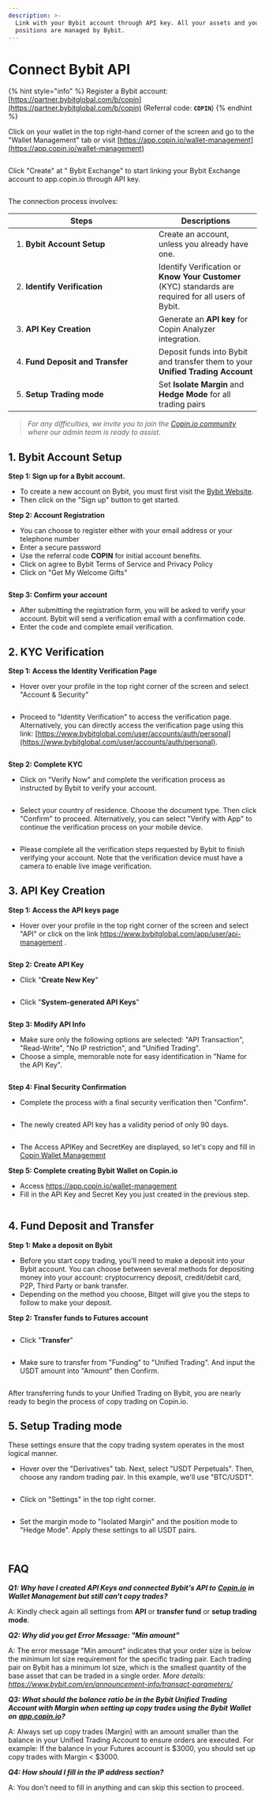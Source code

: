 ```yaml
---
description: >-
  Link with your Bybit account through API key. All your assets and your
  positions are managed by Bybit.
---
```


# Connect Bybit API

{% hint style="info" %}
Register a Bybit account: [https://partner.bybitglobal.com/b/copin](https://partner.bybitglobal.com/b/copin) (Referral code: **`COPIN`**)
{% endhint %}

Click on your wallet in the top right-hand corner of the screen and go to the "Wallet Management" tab or visit [https://app.copin.io/wallet-management](https://app.copin.io/wallet-management)

<figure><img src="../../.gitbook/assets/image (92).png" alt=""><figcaption></figcaption></figure>

Click "Create" at " Bybit Exchange" to start linking your Bybit Exchange account to app.copin.io through API key.

<figure><img src="../../.gitbook/assets/image (93).png" alt=""><figcaption></figcaption></figure>

The connection process involves:

<table data-header-hidden><thead><tr><th width="281">Steps</th><th>Descriptions</th></tr></thead><tbody><tr><td><ol><li><strong>Bybit Account Setup</strong></li></ol></td><td>Create an account, unless you already have one.</td></tr><tr><td><ol start="2"><li><strong>Identify Verification</strong></li></ol></td><td>Identify Verification or <strong>Know Your Customer</strong> (KYC) standards are required for all users of Bybit.</td></tr><tr><td><ol start="3"><li><strong>API Key Creation</strong></li></ol></td><td>Generate an <strong>API key</strong> for Copin Analyzer integration.</td></tr><tr><td><ol start="4"><li><strong>Fund Deposit and Transfer</strong></li></ol></td><td>Deposit funds into Bybit and transfer them to your <strong>Unified Trading Account</strong></td></tr><tr><td><ol start="5"><li><strong>Setup Trading mode</strong></li></ol></td><td>Set <strong>Isolate Margin</strong> and <strong>Hedge Mode</strong> for all trading pairs</td></tr></tbody></table>

> _For any difficulties, we invite you to join the_ [_Copin.io community_](https://t.me/copin\_io) _where our admin team is ready to assist._

## **1. Bybit Account Setup**

**Step 1: Sign up for a Bybit account.**

* To create a new account on Bybit, you must first visit the [Bybit Website](https://partner.bybitglobal.com/b/copin).
* Then click on the "Sign up" button to get started.

**Step 2: Account Registration**

* You can choose to register either with your email address or your telephone number
* Enter a secure password
* Use the referral code **COPIN** for initial account benefits.
* Click on agree to Bybit Terms of Service and Privacy Policy
* Click on "Get My Welcome Gifts"

<figure><img src="../../.gitbook/assets/image (94).png" alt=""><figcaption></figcaption></figure>

**Step 3: Confirm your account**

* After submitting the registration form, you will be asked to verify your account. Bybit will send a verification email with a confirmation code.
* Enter the code and complete email verification.

## **2. KYC Verification**

**Step 1: Access the Identity Verification Page**

* Hover over your profile in the top right corner of the screen and select "Account & Security"

<figure><img src="../../.gitbook/assets/image (95).png" alt=""><figcaption></figcaption></figure>

* Proceed to "Identity Verification" to access the verification page. Alternatively, you can directly access the verification page using this link: [https://www.bybitglobal.com/user/accounts/auth/personal](https://www.bybitglobal.com/user/accounts/auth/personal).

<figure><img src="../../.gitbook/assets/image (96).png" alt=""><figcaption></figcaption></figure>

**Step 2: Complete KYC**

* Click on "Verify Now" and complete the verification process as instructed by Bybit to verify your account.

<figure><img src="../../.gitbook/assets/image (97).png" alt=""><figcaption></figcaption></figure>

* Select your country of residence. Choose the document type. Then click "Confirm" to proceed. Alternatively, you can select "Verify with App" to continue the verification process on your mobile device.

<figure><img src="../../.gitbook/assets/image (98).png" alt=""><figcaption></figcaption></figure>

* Please complete all the verification steps requested by Bybit to finish verifying your account. Note that the verification device must have a camera to enable live image verification.

## **3. API Key Creation**

**Step 1: Access the API keys page**

* Hover over your profile in the top right corner of the screen and select "API" or click on the link https://www.bybitglobal.com/app/user/api-management .

<figure><img src="../../.gitbook/assets/image (99).png" alt=""><figcaption></figcaption></figure>

**Step 2: Create API Key**

* Click "**Create New Key**"

<figure><img src="../../.gitbook/assets/image (100).png" alt=""><figcaption></figcaption></figure>

* Click "**System-generated API Keys**"

<figure><img src="../../.gitbook/assets/image (101).png" alt=""><figcaption></figcaption></figure>

**Step 3: Modify API Info**

* Make sure only the following options are selected: "API Transaction", "Read-Write", "No IP restriction", and "Unified Trading".
* Choose a simple, memorable note for easy identification in "Name for the API Key".

<figure><img src="../../.gitbook/assets/image (102).png" alt=""><figcaption></figcaption></figure>

**Step 4: Final Security Confirmation**

* Complete the process with a final security verification then "Confirm".

<figure><img src="../../.gitbook/assets/image (103).png" alt=""><figcaption></figcaption></figure>

* The newly created API key has a validity period of only 90 days.

<figure><img src="../../.gitbook/assets/image (104).png" alt=""><figcaption></figcaption></figure>

* The Access APIKey and SecretKey are displayed, so let's copy and fill in[ Copin Wallet Management](https://app.copin.io/wallet-management)

**Step 5: Complete creating Bybit Wallet on Copin.io**

* Access https://app.copin.io/wallet-management
* Fill in the API Key and Secret Key you just created in the previous step.

<figure><img src="../../.gitbook/assets/image (105).png" alt=""><figcaption></figcaption></figure>

## **4. Fund Deposit and Transfer**

**Step 1: Make a deposit on Bybit**

* Before you start copy trading, you'll need to make a deposit into your Bybit account. You can choose between several methods for depositing money into your account: cryptocurrency deposit, credit/debit card, P2P, Third Party or bank transfer.
* Depending on the method you choose, Bitget will give you the steps to follow to make your deposit.

**Step 2: Transfer funds to Futures account**

<figure><img src="../../.gitbook/assets/image (106).png" alt=""><figcaption></figcaption></figure>

* Click "**Transfer**"

<figure><img src="../../.gitbook/assets/image (107).png" alt=""><figcaption></figcaption></figure>

* Make sure to transfer from "Funding" to "Unified Trading". And input the USDT amount into "Amount" then Confirm.

<figure><img src="../../.gitbook/assets/image (108).png" alt=""><figcaption></figcaption></figure>

After transferring funds to your Unified Trading on Bybit, you are nearly ready to begin the process of copy trading on Copin.io.

## **5. Setup Trading mode**

These settings ensure that the copy trading system operates in the most logical manner.

* Hover over the "Derivatives" tab. Next, select "USDT Perpetuals". Then, choose any random trading pair. In this example, we'll use "BTC/USDT".

<figure><img src="../../.gitbook/assets/image (109).png" alt=""><figcaption></figcaption></figure>

* Click on "Settings" in the top right corner.

<figure><img src="../../.gitbook/assets/image (110).png" alt=""><figcaption></figcaption></figure>

* Set the margin mode to "Isolated Margin" and the position mode to "Hedge Mode". Apply these settings to all USDT pairs.

<figure><img src="../../.gitbook/assets/image (111).png" alt=""><figcaption></figcaption></figure>

<figure><img src="../../.gitbook/assets/image (112).png" alt=""><figcaption></figcaption></figure>

## FAQ

_**Q1: Why have I created API Keys and connected Bybit's API to**_ [_**Copin.io**_](http://copin.io/) _**in Wallet Management but still can't copy trades?**_

A: Kindly check again all settings from **API** or **transfer fund** or **setup trading mode**.

_**Q2: Why did you get Error Message: "Min amount"**_

A: The error message "Min amount" indicates that your order size is below the minimum lot size requirement for the specific trading pair. Each trading pair on Bybit has a minimum lot size, which is the smallest quantity of the base asset that can be traded in a single order. _More details: https://www.bybit.com/en/announcement-info/transact-parameters/_

_**Q3: What should the balance ratio be in the Bybit Unified Trading Account with Margin when setting up copy trades using the Bybit Wallet on**_ [_**app.copin.io**_](http://app.copin.io/)_**?**_

A: Always set up copy trades (Margin) with an amount smaller than the balance in your Unified Trading Account to ensure orders are executed. For example: If the balance in your Futures account is $3000, you should set up copy trades with Margin < $3000.

_**Q4: How should I fill in the IP address section?**_

A: You don't need to fill in anything and can skip this section to proceed.
